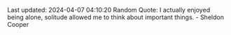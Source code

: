 Last updated: 2024-04-07 04:10:20
Random Quote: I actually enjoyed being alone, solitude allowed me to think about important things. - Sheldon Cooper